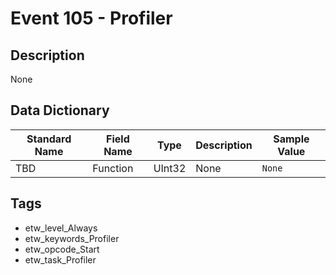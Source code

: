 # Event 105 - Profiler

## Description
None

## Data Dictionary
|Standard Name|Field Name|Type|Description|Sample Value|
|---|---|---|---|---|
|TBD|Function|UInt32|None|`None`|

## Tags
* etw_level_Always
* etw_keywords_Profiler
* etw_opcode_Start
* etw_task_Profiler
